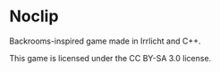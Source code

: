 # Noclip
 Backrooms-inspired game made in Irrlicht and C++.
 
 This game is licensed under the CC BY-SA 3.0 license.
